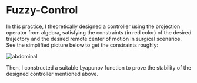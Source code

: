 # Fuzzy-Control
In this practice, I theoretically designed a controller using the projection operator from algebra, satisfying the constraints (in red color) of the desired trajectory and the desired remote center of motion in surgical scenarios. See the simplified picture below to get the constraints roughly:

![abdominal](https://github.com/SheZiyu/Fuzzy-Control/assets/98766434/d43dbe37-4047-46cd-a5d7-4d8291ef1638)

Then, I constructed a suitable Lyapunov function to prove the stability of the designed controller mentioned above.
